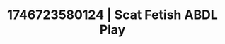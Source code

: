 ---
categories:
- Mutual desire
- Elegant fetish
- AI-generated
- Feather touch
- Intimate moaning
- Erotic transformation
- ASMR
- Cosplay
image: /assets/images/1746723580124.jpg
layout: post
seo:
  description: Featured content with high-quality Scat Fetish, ABDL Play. HD images
    available.
  keywords: Scat Fetish, ABDL Play
  og_image: /assets/images/1746723580124.jpg
  schema_type: VisualArtwork
tags:
- ABDL Play
- '#1746723580124'
- Scat Fetish
title: 1746723580124 | Scat Fetish ABDL Play
---